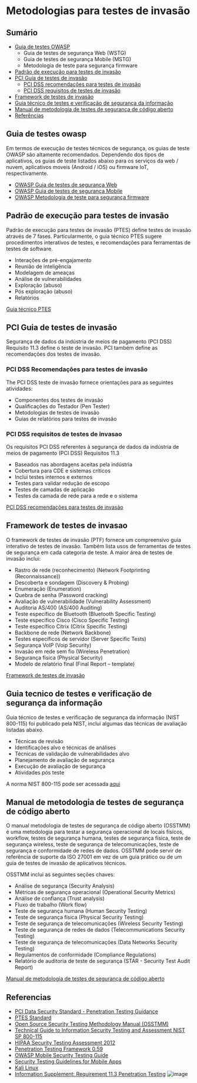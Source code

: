 # Metodologias para testes de invasão

## Sumário

- [Guia de testes OWASP](#guia-de-testes-owasp)
  - Guia de testes de segurança Web (WSTG)
  - Guia de testes de segurança Mobile (MSTG)
  - Metodologia de teste para segurança firmware
- [Padrão de execução para testes de invasão](#padrao-de-execucao-para-testes-de-invasao)
- [PCI Guia de testes de invasão](#guia-de-testes)
  - [PCI DSS recomendações para testes de invasão](#pci-dss)
  - [PCI DSS requisitos de testes de invasão](#pci-dss-requisitos-de-testes)
- [Framework de testes de invasão](#framework-de-testes)
- [Guia técnico de testes e verificação de segurança da informação](#guia-tecnico-de-testes)
- [Manual de metodologia de testes de segurança de código aberto](#manual-de-metodologia-de-testes)
- [Referências](#referencias)

## Guia de testes owasp

Em termos de execução de testes técnicos de segurança, os guias de teste OWASP são altamente recomendados. Dependendo dos tipos de aplicativos, os guias de teste listados abaixo para os serviços da web / nuvem, aplicativos moveis (Android / iOS) ou firmware IoT, respectivamente. 

- [OWASP Guia de testes de segurança Web](https://owasp.org/www-project-web-security-testing-guide/)
- [OWASP Guia de testes de segurança Mobile](https://owasp.org/www-project-mobile-security-testing-guide/)
- [OWASP Metodologia de teste para segurança firmware](https://github.com/scriptingxss/owasp-fstm)

## Padrão de execução para testes de invasão

Padrão de execução para testes de invasão (PTES) define testes de invasão através de 7 fases. Particularmente, o guia técnico PTES sugere procedimentos interativos de testes, e recomendações para ferramentas de testes de software.

- Interações de pré-engajamento
- Reunião de inteligência 
- Modelagem de ameaças
- Análise de vulnerabilidades 
- Exploração (abuso)
- Pós exploração (abuso)
- Relatórios

[Guia técnico PTES](http://www.pentest-standard.org/index.php/PTES_Technical_Guidelines)

## PCI Guia de testes de invasão

Segurança de dados da indústria de meios de pagamento (PCI DSS) Requisito 11.3 define o teste de invasão. PCI também define as recomendações dos testes de invasão.

### PCI DSS Recomendações para testes de invasão

The PCI DSS teste de invasão fornece orientações para as seguintes atividades:

- Componentes dos testes de invasão
- Qualificações do Testador (Pen Tester)
- Metodologias de testes de invasão
- Guias de relatórios para testes de invasão

### PCI DSS requisitos de testes de invasao

Os requisitos PCI DSS referentes à segurança de dados da indústria de meios de pagamento (PCI DSS) Requisitos 11.3

- Baseados nas abordagens aceitas pela indústria
- Cobertura para CDE e sistemas críticos 
- Inclui testes internos e externos
- Testes para validar redução de escopo
- Testes de camadas de aplicação
- Testes da camada de rede para a rede e o sistema

[PCI DSS recomendações para testes de invasão](https://www.pcisecuritystandards.org/documents/Penetration_Testing_Guidance_March_2015.pdf)

## Framework de testes de invasao

O framework de testes de invasão (PTF) fornece um compreensivo guia interativo de testes de invasão. Também lista usos de ferramentas de testes de segurança em cada categoria de teste. A maior área de testes de invasão inclui:

- Rastro de rede (reconhecimento) (Network Footprinting (Reconnaissance))
- Descoberta e sondagem (Discovery & Probing)
- Enumeração (Enumeration)
- Quebra de senha (Password cracking)
- Avaliação de vulnerabilidade (Vulnerability Assessment)
- Auditoria AS/400 (AS/400 Auditing)
- Teste específico de Bluetooth (Bluetooth Specific Testing)
- Teste específico Cisco (Cisco Specific Testing)
- Teste específico Citrix (Citrix Specific Testing)
- Backbone de rede (Network Backbone)
- Testes específicos de servidor (Server Specific Tests)
- Segurança VoIP (Voip Security)
- Invasão em rede sem fio (Wireless Penetration)
- Segurança física (Physical Security)
- Modelo de relatório final (Final Report – template)

[Framework de testes de invasão
](http://www.vulnerabilityassessment.co.uk/Penetration%20Test.html)

## Guia tecnico de testes e verificação de segurança da informação

Guia técnico de testes e verificação de segurança da informação (NIST 800-115) foi publicado pela NIST, inclui algumas das técnicas de avaliação listadas abaixo.

- Técnicas de revisão 
- Identificações alvo e técnicas de análises
- Técnicas de validação de vulnerabilidades alvo 
- Planejamento de avaliação de segurança
- Execução de avaliação de segurança 
- Atividades pós teste

A norma NIST 800-115 pode ser acessada [aqui](https://csrc.nist.gov/publications/detail/sp/800-115/final)

## Manual de metodologia de testes de segurança de código aberto

O manual metodologia de testes de segurança de código aberto (OSSTMM) é uma metodologia para testar a segurança operacional de locais físicos, workflow, testes de segurança humana, testes de segurança física, teste de segurança wireless, teste de segurança de telecomunicações, teste de segurança e conformidade de redes de dados. OSSTMM pode servir de referência de suporte da ISO 27001 em vez de um guia prático ou de um guia de testes de invasão de aplicativos técnicos.


OSSTMM inclui as seguintes seções chaves:
- Análise de segurança (Security Analysis)
- Métricas de segurança operacional (Operational Security Metrics)
- Análise de confiança (Trust analysis)
- Fluxo de trabalho (Work flow)
- Teste de segurança humana (Human Security Testing)
- Teste de segurança física (Physical Security Testing)
- Teste de segurança de telecomunicações (Wireless Security Testing)
- Teste de segurança de redes de dados (Telecommunications Security Testing)
- Teste de segurança de telecomunicações (Data Networks Security Testing)
- Regulamentos de conformidade (Compliance Regulations)
- Relatório de auditoria de teste de segurança (STAR - Security Test Audit Report)

[Manual de metodologia de testes de segurança de código aberto](https://www.isecom.org/OSSTMM.3.pdf)

## Referencias

- [PCI Data Security Standard - Penetration Testing Guidance](https://www.pcisecuritystandards.org/documents/Penetration-Testing-Guidance-v1_1.pdf)
- [PTES Standard](http://www.pentest-standard.org/index.php/Main_Page)
- [Open Source Security Testing Methodology Manual (OSSTMM)](http://www.isecom.org/research/osstmm.html)
- [Technical Guide to Information Security Testing and Assessment NIST SP 800-115](https://csrc.nist.gov/publications/detail/sp/800-115/final)
- [HIPAA Security Testing Assessment 2012](http://csrc.nist.gov/news_events/hiipaa_june2012/day2/day2-6_kscarfone-rmetzer_security-testing-assessment.pdf)
- [Penetration Testing Framework 0.59](http://www.vulnerabilityassessment.co.uk/Penetration%20Test.html)
- [OWASP Mobile Security Testing Guide](https://owasp.org/www-project-mobile-security-testing-guide/)
- [Security Testing Guidelines for Mobile Apps](https://owasp.org/www-pdf-archive/Security_Testing_Guidelines_for_mobile_Apps_-_Florian_Stahl%2BJohannes_Stroeher.pdf)
- [Kali Linux](https://www.kali.org/)
- [Information Supplement: Requirement 11.3 Penetration Testing](https://www.pcisecuritystandards.org/pdfs/infosupp_11_3_penetration_testing.pdf)
![image](https://user-images.githubusercontent.com/25070780/112087123-c9499d00-8b63-11eb-8d4b-6f94b668475a.png)
